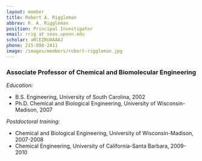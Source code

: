 ```yaml
---
layout: member
title: Robert A. Riggleman
abbrev: R. A. Riggleman
position: Principal Investigator
email: rrig at seas.upenn.edu
scholar: aNlEZRUAAAAJ
phone: 215-898-2411
image: /images/members/robert-riggleman.jpg
---
```


### Associate Professor of Chemical and Biomolecular Engineering

<div class="bigspacer"></div>

*Education:*

- B.S. Engineering, University of South Carolina, 2002  
- Ph.D. Chemical and Biological Engineering, University of Wisconsin-Madison, 2007

*Postdoctoral training:*

- Chemical and Biological Engineering, University of Wisconsin-Madison, 2007-2008  
- Chemical Engineering, University of California-Santa Barbara, 2009-2010
